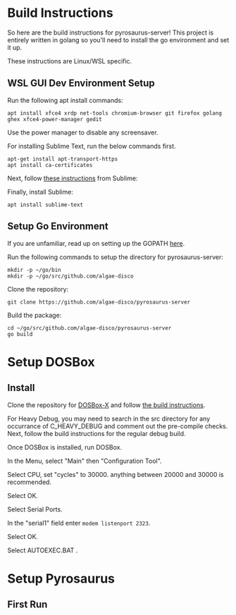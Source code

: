 # Build Instructions
So here are the build instructions for pyrosaurus-server! This project is entirely written in golang so you'll need to install the go environment and set it up.

These instructions are Linux/WSL specific.

## WSL GUI Dev Environment Setup
Run the following apt install commands:
```
apt install xfce4 xrdp net-tools chromium-browser git firefox golang ghex xfce4-power-manager gedit
```

Use the power manager to disable any screensaver.

For installing Sublime Text, run the below commands first.
```
apt-get install apt-transport-https
apt install ca-certificates
```

Next, follow [these instructions](https://www.sublimetext.com/docs/linux_repositories.html) from Sublime:

Finally, install Sublime:
```
apt install sublime-text
```

## Setup Go Environment
If you are unfamiliar, read up on setting up the GOPATH [here](https://go.dev/doc/gopath_code).

Run the following commands to setup the directory for pyrosaurus-server:
```
mkdir -p ~/go/bin
mkdir -p ~/go/src/github.com/algae-disco
```

Clone the repository:
```
git clone https://github.com/algae-disco/pyrosaurus-server
```

Build the package:
```
cd ~/go/src/github.com/algae-disco/pyrosaurus-server
go build
```

# Setup DOSBox
## Install

Clone the repository for [DOSBox-X](https://github.com/joncampbell123/dosbox-x) and follow [the build instructions](https://github.com/joncampbell123/dosbox-x/blob/master/BUILD.md).

For Heavy Debug, you may need to search in the src directory for any occurrance of C_HEAVY_DEBUG and comment out the pre-compile checks. Next, follow the build instructions for the regular debug build.

Once DOSBox is installed, run DOSBox.



In the Menu, select "Main" then "Configuration Tool".

Select CPU, set "cycles" to 30000. anything between 20000 and 30000 is recommended.

Select OK.

Select Serial Ports.

In the "serial1" field enter `modem listenport 2323`.

Select OK.

Select AUTOEXEC.BAT .



# Setup Pyrosaurus

## First Run

